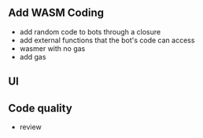 Add WASM Coding
---------------

- add random code to bots through a closure
- add external functions that the bot's code can access
- wasmer with no gas
- add gas

UI
--



Code quality
------------

- review
